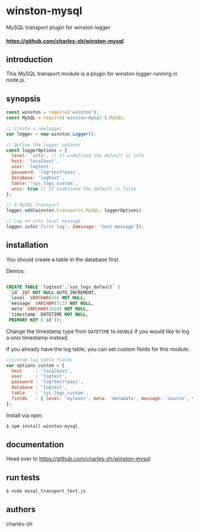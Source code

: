 # winston-mysql
MySQL transport plugin for winston logger

#### <https://github.com/charles-zh/winston-mysql> #

introduction
------------
This MySQL transport module is a plugin for winston logger running in node.js.


synopsis
--------

```js
const winston = require('winston');
const MySQL = require('winston-mysql').MySQL;

// Create a newlogger
var logger = new winston.Logger();

// Define the logger options
const loggerOptions = {
  level: 'info', // If undefined the default is info
  host: 'localhost',
  user: 'logtest',
  password: 'log*test*pass',
  database: 'logtest',
  table: 'sys_logs_custom',
  unix: true // If undefined the default is false
};

// A MySQL transport
logger.add(winston.transports.MySQL, loggerOptions)

// Log an info level message
logger.info('first log', {message: 'test message'});
```

installation
------------
You should create a table in the database first.

Demos:
```SQL

CREATE TABLE `logtest`.`sys_logs_default` (
 `id` INT NOT NULL AUTO_INCREMENT,
 `level` VARCHAR(16) NOT NULL,
 `message` VARCHAR(512) NOT NULL,
 `meta` VARCHAR(1024) NOT NULL,
 `timestamp` DATETIME NOT NULL,
 PRIMARY KEY (`id`));

```
Change the timestamp type from `DATETIME` to `DOUBLE` if you would like to log a unix timestamp instead.

If you already have the log table, you can set custom fields for this module.
```js
//custom log table fields
var options_custom = {
  host     : 'localhost',
  user     : 'logtest',
  password : 'log*test*pass',
  database : 'logtest',
  table    : 'sys_logs_custom',
  fields   : { level: 'mylevel', meta: 'metadata', message: 'source', timestamp: 'addDate'}
};

```

Install via npm:

```sh
$ npm install winston-mysql
```

documentation
-------------

Head over to <https://github.com/charles-zh/winston-mysql>

run tests
-------------

```sh
$ node mysql_transport_test.js
```

authors
-------

charles-zh



